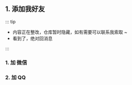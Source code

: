 ## 1. 添加我好友

::: tip

- 内容正在整改，仓库暂时隐藏，如有需要可以联系我索取 ~
- 看到了，绝对回消息

:::

### 1. 加 微信

<tgx-img src="/img/my_wx.jpg" width="300" title="加我微信" alt="微信二维码"></tgx-img>

### 2. 加 QQ

<tgx-img src="/img/my_qq.png" width="300" title="加我QQ" alt="QQ二维码"></tgx-img>
